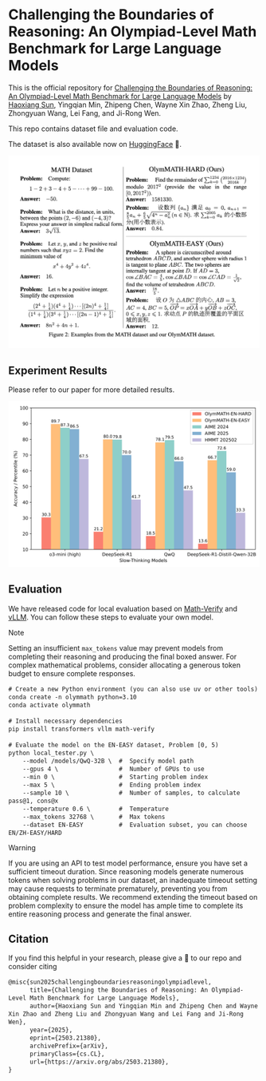 # Challenging the Boundaries of Reasoning: An Olympiad-Level Math Benchmark for Large Language Models

This is the official repository for [Challenging the Boundaries of Reasoning: An Olympiad-Level Math Benchmark for Large Language Models](https://arxiv.org/abs/2503.21380) by [Haoxiang Sun](https://github.com/CoderBak), Yingqian Min, Zhipeng Chen, Wayne Xin Zhao, Zheng Liu, Zhongyuan Wang, Lei Fang, and Ji-Rong Wen.

This repo contains dataset file and evaluation code.

The dataset is also available now on [HuggingFace](https://huggingface.co/datasets/RUC-AIBOX/OlymMATH) 🤗.

![](./imgs/dataset.png)

## Experiment Results

Please refer to our paper for more detailed results.

![](./imgs/exp.png)

## Evaluation

We have released code for local evaluation based on [Math-Verify](https://github.com/huggingface/Math-Verify) and [vLLM](https://github.com/vllm-project/vllm). You can follow these steps to evaluate your own model.

> [!NOTE]
>
> Setting an insufficient `max_tokens` value may prevent models from completing their reasoning and producing the final boxed answer. For complex mathematical problems, consider allocating a generous token budget to ensure complete responses.

```text
# Create a new Python environment (you can also use uv or other tools)
conda create -n olymmath python=3.10
conda activate olymmath

# Install necessary dependencies
pip install transformers vllm math-verify

# Evaluate the model on the EN-EASY dataset, Problem [0, 5)
python local_tester.py \
    --model /models/QwQ-32B \  #  Specify model path
    --gpus 4 \                 #  Number of GPUs to use
    --min 0 \                  #  Starting problem index
    --max 5 \                  #  Ending problem index
    --sample 10 \              #  Number of samples, to calculate pass@1, cons@x
    --temperature 0.6 \        #  Temperature
    --max_tokens 32768 \       #  Max tokens
    --dataset EN-EASY          #  Evaluation subset, you can choose EN/ZH-EASY/HARD
```

> [!WARNING]
>
> If you are using an API to test model performance, ensure you have set a sufficient timeout duration. Since reasoning models generate numerous tokens when solving problems in our dataset, an inadequate timeout setting may cause requests to terminate prematurely, preventing you from obtaining complete results. We recommend extending the timeout based on problem complexity to ensure the model has ample time to complete its entire reasoning process and generate the final answer.

## Citation

If you find this helpful in your research, please give a 🌟 to our repo and consider citing

```
@misc{sun2025challengingboundariesreasoningolympiadlevel,
      title={Challenging the Boundaries of Reasoning: An Olympiad-Level Math Benchmark for Large Language Models},
      author={Haoxiang Sun and Yingqian Min and Zhipeng Chen and Wayne Xin Zhao and Zheng Liu and Zhongyuan Wang and Lei Fang and Ji-Rong Wen},
      year={2025},
      eprint={2503.21380},
      archivePrefix={arXiv},
      primaryClass={cs.CL},
      url={https://arxiv.org/abs/2503.21380},
}
```
